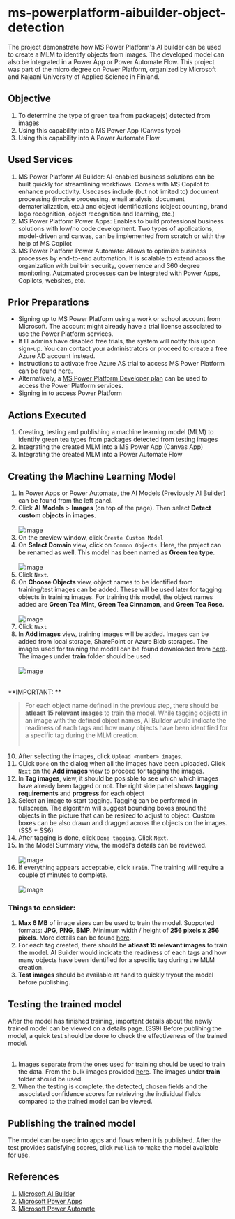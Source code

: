 # ms-powerplatform-aibuilder-object-detection
The project demonstrate how MS Power Platform's AI builder can be used to create a MLM to identify objects from images. The developed model can also be integrated in a Power App or Power Automate Flow. This project was part of the micro degree on Power Platform, organized by Microsoft and Kajaani University of Applied Science in Finland.

## Objective

1. To determine the type of green tea from package(s) detected from images
2. Using this capability into a MS Power App (Canvas type)
3. Using this capability into A Power Automate Flow.

## Used Services

1. MS Power Platform AI Builder: AI-enabled business solutions can be built quickly for streamlining workflows. Comes with MS Copilot to enhance productivity. Usecases include (but not limited to) document processing (invoice processing, email analysis, document dematerialization, etc.) and object identifications (object counting, brand logo recognition, object recognition and learning, etc.)
2. MS Power Platform Power Apps: Enables to build professional business solutions with low/no code development. Two types of applications, model-driven and canvas, can be implemented from scratch or with the help of MS Copilot 
3. MS Power Platform Power Automate: Allows to optimize business processes by end-to-end automation. It is scalable to extend across the organization with built-in security, governence and 360 degree monitoring. Automated processes can be integrated  with Power Apps, Copilots, websites, etc.

## Prior Preparations
- Signing up to MS Power Platform using a work or school account from Microsoft. The account might already have a trial license associated to use the Power Platform services.
- If IT admins have disabled free trials, the system will notify this upon sign-up. You can contact your administrators or proceed to create a free Azure AD account instead.
- Instructions to activate free Azure AS trial to access MS Power Platform can be found [here](https://learn.microsoft.com/en-us/power-apps/maker/signup-for-powerapps).
- Alternatively, a [MS Power Platform Developer plan](https://www.microsoft.com/en-us/power-platform/products/power-apps/pricing) can be used to access the Power Platform services.
- Signing in to access Power Platform


## Actions Executed
1. Creating, testing and publishing a machine learning model (MLM) to identify green tea types from packages detected from testing images
2. Integrating the created MLM into a MS Power App (Canvas App)
3. Integrating the created MLM into a Power Automate Flow

## Creating the Machine Learning Model

1. In Power Apps or Power Automate, the AI Models (Previously AI Builder) can be found from the left panel.
2. Click **AI Models** > **Images** (on top of the page). Then select **Detect custom objects in images**. </br></br>
![image](https://github.com/Nazarah/ms-powerplatform-aibuilder-object-detection/blob/main/images/2-model-domain-and-naming.png)
4. On the preview window, click `Create Custom Model`
5. On **Select Domain** view, click on `Common Objects`. Here, the project can be renamed as well. This model has been named as **Green tea type**. </br></br>
![image](https://github.com/Nazarah/ms-powerplatform-aibuilder-object-detection/blob/main/images/2-model-domain-and-naming.png)
6. Click `Next`.
7. On **Choose Objects** view, object names to be identified from training/test images can be added. These will be used later for tagging objects in training images. For training this model, the object names added are **Green Tea Mint**, **Green Tea Cinnamon**, and **Green Tea Rose**. </br></br>
![image](https://github.com/Nazarah/ms-powerplatform-aibuilder-object-detection/blob/main/images/3-object-naming.gif)
8. Click `Next`
9. In **Add images** view, training images will be added. Images can be added from local storage, SharePoint or Azure Blob storages. The images used for training the model can be found downloaded from [here](https://github.com/Nazarah/ms-powerplatform-aibuilder-object-detection/blob/main/sample-data/ObjectDetection_GreenTea.zip). The images under **train** folder should be used. </br></br>
![image](https://github.com/Nazarah/ms-powerplatform-aibuilder-object-detection/blob/main/images/4-add-image.gif) </br></br>

**IMPORTANT: **
> For each object name defined in the previous step, there should be **atleast 15 relevant images** to train the model. While tagging objects in an image with the defined object names, AI Builder would indicate the readiness of each tags and how many objects have been identified for a specific tag during the MLM creation. </br></br>
10. After selecting the images, click `Upload <number> images`.
11. CLick `Done` on the dialog when all the images have been uploaded. Click `Next` on the **Add images** view to proceed for tagging the images.
12. In **Tag images**, view, it should be posisble to see which which images have already been tagged or not. The right side panel shows **tagging requirements** and **progress** for each object
13. Select an image to start tagging. Tagging can be performed in fullscreen. The algorithm will suggest bounding boxes around the objects in the picture that can be resized to adjust to object. Custom boxes can be also drawn and dragged across the objects on the images. (SS5 + SS6)
14. After tagging is done, click `Done tagging`. Click `Next`. 
15. In the Model Summary view, the model's details can be reviewed. </br></br>
![image](https://github.com/Nazarah/ms-powerplatform-aibuilder-object-detection/blob/main/images/7-Review.gif)
16. If everything appears acceptable, click `Train`. The training will require a couple of minutes to complete. </br></br>
![image](https://github.com/Nazarah/ms-powerplatform-aibuilder-object-detection/blob/main/images/8-train.gif)

### Things to consider:
1. **Max 6 MB** of image sizes can be used to train the model. Supported formats: **JPG**, **PNG**, **BMP**. Minimum width / height of **256 pixels x 256 pixels**. More details can be found [here](https://learn.microsoft.com/en-us/ai-builder/collect-images#format-and-size).
2. For each tag created, there should be **atleast 15 relevant images** to train the model. AI Builder would indicate the readiness of each tags and how many objects have been identified for a specific tag during the MLM creation.
3. **Test images** should be available at hand to quickly tryout the model before publishing.

## Testing the trained model

After the model has finished training, important details about the newly trained model can be viewed on a details page. (SS9)
Before publihing the model, a quick test should be done to check the effectiveness of the trained model.</br></br>

1. Images separate from the ones used for training should be used to train the data. From the bulk images provided [here](https://github.com/Nazarah/ms-powerplatform-aibuilder-object-detection/blob/main/sample-data/ObjectDetection_GreenTea.zip). The images under **train** folder should be used.
2. When the testing is complete, the detected, chosen fields and the associated confidence scores for retrieving the individual fields compared to the trained model can be viewed.


## Publishing the trained model

The model can be used into apps and flows when it is published. After the test provides satisfying scores, click `Publish` to make the model available for use.

## References

1. [Microsoft AI Builder](https://learn.microsoft.com/en-us/ai-builder/overview)
2. [Microsoft Power Apps](https://learn.microsoft.com/en-us/power-apps/powerapps-overview)
3. [Microsoft Power Automate](https://learn.microsoft.com/en-us/training/powerplatform/power-automate)


